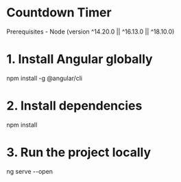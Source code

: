 # Countdown Timer
Prerequisites - Node (version ^14.20.0 || ^16.13.0 || ^18.10.0)

# 1. Install Angular globally
npm install -g @angular/cli

# 2. Install dependencies
npm install

# 3. Run the project locally
ng serve --open
